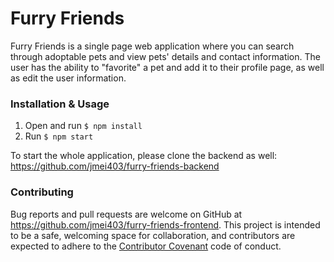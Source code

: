 # Furry Friends

Furry Friends is a single page web application where you can search through adoptable pets and view pets' details and contact information. The user has the ability to "favorite" a pet and add it to their profile page, as well as edit the user information.

### Installation & Usage

1. Open and run `$ npm install`
2. Run `$ npm start`

To start the whole application, please clone the backend as well: https://github.com/jmei403/furry-friends-backend

### Contributing

Bug reports and pull requests are welcome on GitHub at https://github.com/jmei403/furry-friends-frontend. This project is intended to be a safe, welcoming space for collaboration, and contributors are expected to adhere to the [Contributor Covenant](http://contributor-covenant.org) code of conduct.

